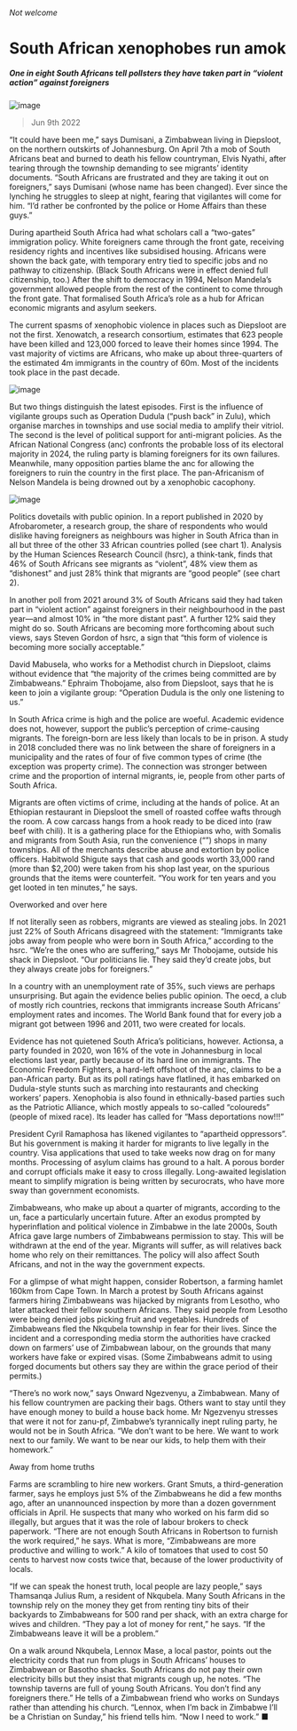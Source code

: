 ###### Not welcome
# South African xenophobes run amok 
##### One in eight South Africans tell pollsters they have taken part in “violent action” against foreigners 
![image](images/20220611_MAP001.jpg) 
> Jun 9th 2022 
“It could have been me,” says Dumisani, a Zimbabwean living in Diepsloot, on the northern outskirts of Johannesburg. On April 7th a mob of South Africans beat and burned to death his fellow countryman, Elvis Nyathi, after tearing through the township demanding to see migrants’ identity documents. “South Africans are frustrated and they are taking it out on foreigners,” says Dumisani (whose name has been changed). Ever since the lynching he struggles to sleep at night, fearing that vigilantes will come for him. “I’d rather be confronted by the police or Home Affairs than these guys.” 
During apartheid South Africa had what scholars call a “two-gates” immigration policy. White foreigners came through the front gate, receiving residency rights and incentives like subsidised housing. Africans were shown the back gate, with temporary entry tied to specific jobs and no pathway to citizenship. (Black South Africans were in effect denied full citizenship, too.) After the shift to democracy in 1994, Nelson Mandela’s government allowed people from the rest of the continent to come through the front gate. That formalised South Africa’s role as a hub for African economic migrants and asylum seekers. 
The current spasms of xenophobic violence in places such as Diepsloot are not the first. Xenowatch, a research consortium, estimates that 623 people have been killed and 123,000 forced to leave their homes since 1994. The vast majority of victims are Africans, who make up about three-quarters of the estimated 4m immigrants in the country of 60m. Most of the incidents took place in the past decade. 
![image](images/20220611_MAC650.png) 

But two things distinguish the latest episodes. First is the influence of vigilante groups such as Operation Dudula (“push back” in Zulu), which organise marches in townships and use social media to amplify their vitriol. The second is the level of political support for anti-migrant policies. As the African National Congress (anc) confronts the probable loss of its electoral majority in 2024, the ruling party is blaming foreigners for its own failures. Meanwhile, many opposition parties blame the anc for allowing the foreigners to ruin the country in the first place. The pan-Africanism of Nelson Mandela is being drowned out by a xenophobic cacophony.
![image](images/20220611_MAC622.png) 

Politics dovetails with public opinion. In a report published in 2020 by Afrobarometer, a research group, the share of respondents who would dislike having foreigners as neighbours was higher in South Africa than in all but three of the other 33 African countries polled (see chart 1). Analysis by the Human Sciences Research Council (hsrc), a think-tank, finds that 46% of South Africans see migrants as “violent”, 48% view them as “dishonest” and just 28% think that migrants are “good people” (see chart 2). 
In another poll from 2021 around 3% of South Africans said they had taken part in “violent action” against foreigners in their neighbourhood in the past year—and almost 10% in “the more distant past”. A further 12% said they might do so. South Africans are becoming more forthcoming about such views, says Steven Gordon of hsrc, a sign that “this form of violence is becoming more socially acceptable.”
David Mabusela, who works for a Methodist church in Diepsloot, claims without evidence that “the majority of the crimes being committed are by Zimbabweans.” Ephraim Thobojame, also from Diepsloot, says that he is keen to join a vigilante group: “Operation Dudula is the only one listening to us.”
In South Africa crime is high and the police are woeful. Academic evidence does not, however, support the public’s perception of crime-causing migrants. The foreign-born are less likely than locals to be in prison. A study in 2018 concluded there was no link between the share of foreigners in a municipality and the rates of four of five common types of crime (the exception was property crime). The connection was stronger between crime and the proportion of internal migrants, ie, people from other parts of South Africa. 
Migrants are often victims of crime, including at the hands of police. At an Ethiopian restaurant in Diepsloot the smell of roasted coffee wafts through the room. A cow carcass hangs from a hook ready to be diced into  (raw beef with chili). It is a gathering place for the Ethiopians who, with Somalis and migrants from South Asia, run the convenience (“”) shops in many townships. All of the merchants describe abuse and extortion by police officers. Habitwold Shigute says that cash and goods worth 33,000 rand (more than $2,200) were taken from his shop last year, on the spurious grounds that the items were counterfeit. “You work for ten years and you get looted in ten minutes,” he says.
Overworked and over here
If not literally seen as robbers, migrants are viewed as stealing jobs. In 2021 just 22% of South Africans disagreed with the statement: “Immigrants take jobs away from people who were born in South Africa,” according to the hsrc. “We’re the ones who are suffering,” says Mr Thobojame, outside his shack in Diepsloot. “Our politicians lie. They said they’d create jobs, but they always create jobs for foreigners.” 
In a country with an unemployment rate of 35%, such views are perhaps unsurprising. But again the evidence belies public opinion. The oecd, a club of mostly rich countries, reckons that immigrants increase South Africans’ employment rates and incomes. The World Bank found that for every job a migrant got between 1996 and 2011, two were created for locals. 
Evidence has not quietened South Africa’s politicians, however. Actionsa, a party founded in 2020, won 16% of the vote in Johannesburg in local elections last year, partly because of its hard line on immigrants. The Economic Freedom Fighters, a hard-left offshoot of the anc, claims to be a pan-African party. But as its poll ratings have flatlined, it has embarked on Dudula-style stunts such as marching into restaurants and checking workers’ papers. Xenophobia is also found in ethnically-based parties such as the Patriotic Alliance, which mostly appeals to so-called “coloureds” (people of mixed race). Its leader has called for “Mass deportations now!!!”
President Cyril Ramaphosa has likened vigilantes to “apartheid oppressors”. But his government is making it harder for migrants to live legally in the country. Visa applications that used to take weeks now drag on for many months. Processing of asylum claims has ground to a halt. A porous border and corrupt officials make it easy to cross illegally. Long-awaited legislation meant to simplify migration is being written by securocrats, who have more sway than government economists. 
Zimbabweans, who make up about a quarter of migrants, according to the un, face a particularly uncertain future. After an exodus prompted by hyperinflation and political violence in Zimbabwe in the late 2000s, South Africa gave large numbers of Zimbabweans permission to stay. This will be withdrawn at the end of the year. Migrants will suffer, as will relatives back home who rely on their remittances. The policy will also affect South Africans, and not in the way the government expects. 
For a glimpse of what might happen, consider Robertson, a farming hamlet 160km from Cape Town. In March a protest by South Africans against farmers hiring Zimbabweans was hijacked by migrants from Lesotho, who later attacked their fellow southern Africans. They said people from Lesotho were being denied jobs picking fruit and vegetables. Hundreds of Zimbabweans fled the Nkqubela township in fear for their lives. Since the incident and a corresponding media storm the authorities have cracked down on farmers’ use of Zimbabwean labour, on the grounds that many workers have fake or expired visas. (Some Zimbabweans admit to using forged documents but others say they are within the grace period of their permits.) 
“There’s no work now,” says Onward Ngezvenyu, a Zimbabwean. Many of his fellow countrymen are packing their bags. Others want to stay until they have enough money to build a house back home. Mr Ngezvenyu stresses that were it not for zanu-pf, Zimbabwe’s tyrannically inept ruling party, he would not be in South Africa. “We don’t want to be here. We want to work next to our family. We want to be near our kids, to help them with their homework.” 
Away from home truths
Farms are scrambling to hire new workers. Grant Smuts, a third-generation farmer, says he employs just 5% of the Zimbabweans he did a few months ago, after an unannounced inspection by more than a dozen government officials in April. He suspects that many who worked on his farm did so illegally, but argues that it was the role of labour brokers to check paperwork. “There are not enough South Africans in Robertson to furnish the work required,” he says. What is more, “Zimbabweans are more productive and willing to work.” A kilo of tomatoes that used to cost 50 cents to harvest now costs twice that, because of the lower productivity of locals. 
“If we can speak the honest truth, local people are lazy people,” says Thamsanqa Julius Rum, a resident of Nkqubela. Many South Africans in the township rely on the money they get from renting tiny bits of their backyards to Zimbabweans for 500 rand per shack, with an extra charge for wives and children. “They pay a lot of money for rent,” he says. “If the Zimbabweans leave it will be a problem.” 
On a walk around Nkqubela, Lennox Mase, a local pastor, points out the electricity cords that run from plugs in South Africans’ houses to Zimbabwean or Basotho shacks. South Africans do not pay their own electricity bills but they insist that migrants cough up, he notes. “The township taverns are full of young South Africans. You don’t find any foreigners there.” He tells of a Zimbabwean friend who works on Sundays rather than attending his church. “Lennox, when I’m back in Zimbabwe I’ll be a Christian on Sunday,” his friend tells him. “Now I need to work.” ■
